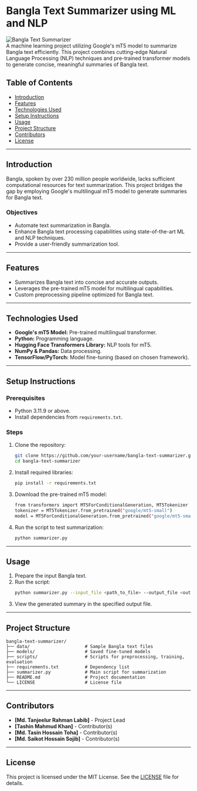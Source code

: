 
# Bangla Text Summarizer using ML and NLP  

![Bangla Text Summarizer](https://img.shields.io/badge/Bangla-Text%20Summarizer-blue)  
A machine learning project utilizing Google's mT5 model to summarize Bangla text efficiently. This project combines cutting-edge Natural Language Processing (NLP) techniques and pre-trained transformer models to generate concise, meaningful summaries of Bangla text.  

## Table of Contents  
- [Introduction](#introduction)  
- [Features](#features)  
- [Technologies Used](#technologies-used)  
- [Setup Instructions](#setup-instructions)  
- [Usage](#usage)  
- [Project Structure](#project-structure)  
- [Contributors](#contributors)  
- [License](#license)  

---

## Introduction  
Bangla, spoken by over 230 million people worldwide, lacks sufficient computational resources for text summarization. This project bridges the gap by employing Google's multilingual mT5 model to generate summaries for Bangla text.  

### Objectives  
- Automate text summarization in Bangla.  
- Enhance Bangla text processing capabilities using state-of-the-art ML and NLP techniques.  
- Provide a user-friendly summarization tool.  

---

## Features  
- Summarizes Bangla text into concise and accurate outputs.  
- Leverages the pre-trained mT5 model for multilingual capabilities.  
- Custom preprocessing pipeline optimized for Bangla text.  

---

## Technologies Used  
- **Google's mT5 Model:** Pre-trained multilingual transformer.  
- **Python:** Programming language.  
- **Hugging Face Transformers Library:** NLP tools for mT5.  
- **NumPy & Pandas:** Data processing.  
- **TensorFlow/PyTorch:** Model fine-tuning (based on chosen framework).  

---

## Setup Instructions  

### Prerequisites  
- Python 3.11.9 or above.  
- Install dependencies from `requirements.txt`.  

### Steps  
1. Clone the repository:  
   ```bash  
   git clone https://github.com/your-username/bangla-text-summarizer.git  
   cd bangla-text-summarizer  
   ```  

2. Install required libraries:  
   ```bash  
   pip install -r requirements.txt  
   ```  

3. Download the pre-trained mT5 model:  
   ```bash  
   from transformers import MT5ForConditionalGeneration, MT5Tokenizer  
   tokenizer = MT5Tokenizer.from_pretrained("google/mt5-small")  
   model = MT5ForConditionalGeneration.from_pretrained("google/mt5-small")  
   ```  

4. Run the script to test summarization:  
   ```bash  
   python summarizer.py  
   ```  

---

## Usage  
1. Prepare the input Bangla text.  
2. Run the script:  
   ```bash  
   python summarizer.py --input_file <path_to_file> --output_file <output_path>  
   ```  
3. View the generated summary in the specified output file.  

---

## Project Structure  
```
bangla-text-summarizer/  
├── data/                     # Sample Bangla text files  
├── models/                   # Saved fine-tuned models  
├── scripts/                  # Scripts for preprocessing, training, evaluation  
├── requirements.txt          # Dependency list  
├── summarizer.py             # Main script for summarization  
├── README.md                 # Project documentation  
└── LICENSE                   # License file  
```  

---

## Contributors  
- **[Md. Tanjeelur Rahman Labib]** - Project Lead  
- **[Tashin Mahmud Khan]** - Contributor(s)
- **[Md. Tasin Hossain Toha]** - Contributor(s)
- **[Md. Saikot Hossain Sojib]** - Contributor(s) 

---

## License  
This project is licensed under the MIT License. See the [LICENSE](LICENSE) file for details.  
